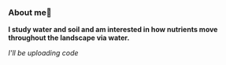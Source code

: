 ### About me👋

**I study water and soil and am interested in how nutrients move throughout the landscape via water.** 

*I'll be uploading code*
